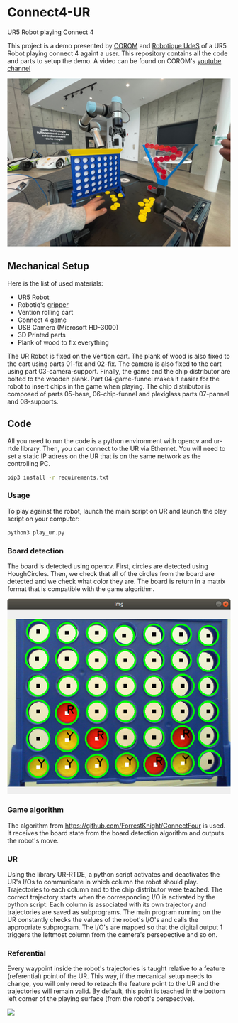 # Connect4-UR
UR5 Robot playing Connect 4

This project is a demo presented by [COROM](https://corom.ca/en/) and [Robotique UdeS](https://robotiqueudes.ca/) of a UR5 Robot playing connect 4 againt a user. This repository contains all the code and parts to setup the demo. A video can be found on COROM's [youtube channel](https://www.youtube.com/channel/UCWvofj-kaz6MWmn6LcGPxmg/videos)

![](imgs/photo.jpeg)

## Mechanical Setup
Here is the list of used materials:
- UR5 Robot
- Robotiq's [gripper](https://robotiq.com/fr/produits/main-adaptative-a-2-doigts-2f85-140)
- Vention rolling cart
- Connect 4 game
- USB Camera (Microsoft HD-3000)
- 3D Printed parts
- Plank of wood to fix everything  

The UR Robot is fixed on the Vention cart. The plank of wood is also fixed to the cart using parts 01-fix and 02-fix.
The camera is also fixed to the cart using part 03-camera-support.
Finally, the game and the chip distributor are bolted to the wooden plank. Part 04-game-funnel makes it easier for the robot to insert chips in the game when playing. The chip distributor is composed of parts 05-base, 06-chip-funnel and plexiglass parts 07-pannel and 08-supports.

## Code

All you need to run the code is a python environment with opencv and ur-rtde library. Then, you can connect to the UR via Ethernet. You will need to set a static IP adress on the UR that is on the same network as the controlling PC.

```bash
pip3 install -r requirements.txt
```
### Usage

To play against the robot, launch the main script on UR and launch the play script on your computer:

```bash
python3 play_ur.py
```

### Board detection
The board is detected using opencv. First, circles are detected using HoughCircles. Then, we check that all of the circles from the board are detected and we check what color they are. The board is return in a matrix format that is compatible with the game algorithm.

![](imgs/board.png)


### Game algorithm
The algorithm from https://github.com/ForrestKnight/ConnectFour is used. It receives the board state from the board detection algorithm and outputs the robot's move.

### UR
Using the library UR-RTDE, a python script activates and deactivates the UR's I/Os to communicate in which column the robot should play. Trajectories to each column and to the chip distributor were teached. The correct trajectory starts when the corresponding I/O is activated by the python script. Each column is associated with its own trajectory and trajectories are saved as subprograms. The main program running on the UR constantly checks the values of the robot's I/O's and calls the appropriate subprogram. The I/O's are mapped so that the digital output 1 triggers the leftmost column from the camera's persepective and so on. 

### Referential
Every waypoint inside the robot's trajectories is taught relative to a feature (referential) point of the UR. This way, if the mecanical setup needs to change, you will only need to reteach the feature point to the UR and the trajectories will remain valid. By default, this point is teached in the bottom left corner of the playing surface (from the robot's perspective).

![](imgs/referential_UR.jpg)



